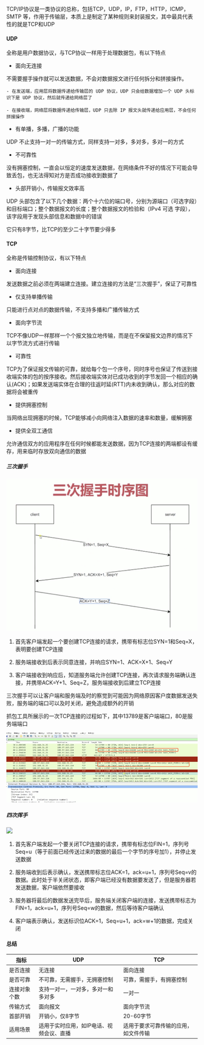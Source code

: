 TCP/IP协议是一类协议的总称，包括TCP，UDP，IP，FTP，HTTP，ICMP，SMTP 等，作用于传输层，本质上是制定了某种规则来封装报文，其中最具代表性的就是TCP和UDP

#### UDP

全称是用户数据协议，与TCP协议一样用于处理数据包，有以下特点

- 面向无连接

不需要握手操作就可以发送数据，不会对数据报文进行任何拆分和拼接操作。

    - 在发送端，应用层将数据传递给传输层的 UDP 协议，UDP 只会给数据增加一个 UDP 头标识下是 UDP 协议，然后就传递给网络层了

    - 在接收端，网络层将数据传递给传输层，UDP 只去除 IP 报文头就传递给应用层，不会任何拼接操作

- 有单播，多播，广播的功能

UDP 不止支持一对一的传输方式，同样支持一对多，多对多，多对一的方式

- 不可靠性

没有拥塞控制，一直会以恒定的速度发送数据，在网络条件不好的情况下可能会导致丢包，也无法得知对方是否成功接收到数据了

- 头部开销小，传输报文效率高

UDP 头部包含了以下几个数据：两个十六位的端口号，分别为源端口（可选字段）和目标端口；整个数据报文的长度；整个数据报文的检验和（IPv4 可选 字段），该字段用于发现头部信息和数据中的错误

它只有8字节，比TCP的至少二十字节要少得多

#### TCP

全称是传输控制协议，有以下特点

- 面向连接

发送数据之前必须在两端建立连接。建立连接的方法是“三次握手”，保证了可靠性

- 仅支持单播传输

只能进行点对点的数据传输，不支持多播和广播传输方式

- 面向字节流

TCP不像UDP一样那样一个个报文独立地传输，而是在不保留报文边界的情况下以字节流方式进行传输

- 可靠性

TCP为了保证报文传输的可靠，就给每个包一个序号，同时序号也保证了传送到接收端实体的包的按序接收。然后接收端实体对已成功收到的字节发回一个相应的确认(ACK)；如果发送端实体在合理的往返时延(RTT)内未收到确认，那么对应的数据将会被重传

- 提供拥塞控制

当网络出现拥塞的时候，TCP能够减小向网络注入数据的速率和数量，缓解拥塞

- 提供全双工通信

允许通信双方的应用程序在任何时候都能发送数据，因为TCP连接的两端都设有缓存，用来临时存放双向通信的数据

##### 三次握手

![](./assets/三次握手.png)

1. 首先客户端发起一个要创建TCP连接的请求，携带有标志位SYN=1和Seq=X，表明要创建TCP连接

2. 服务端接收到后表示同意连接，并响应SYN=1、ACK=X+1、Seq=Y

3. 客户端接收到响应后，知道服务端允许创建TCP连接，再次请求服务端确认连接，并携带ACK=Y+1、Seq=Z，服务端接收到后建立TCP连接

三次握手可以让客户端和服务端及时的察觉到可能因为网络原因客户度数据发送失败，服务端的端口可以及时关闭，避免造成额外的开销

抓包工具所展示的一次TCP连接的过程如下，其中13789是客户端端口，80是服务端端口

![](./assets/三次握手抓包图.png)

##### 四次挥手

![](https://img2018.cnblogs.com/blog/1090617/201901/1090617-20190116111104366-175362855.png)

1. 首先客户端发起一个要关闭TCP连接的请求，携带有标志位FIN=1，序列号Seq=u（等于前面已经传送过来的数据的最后一个字节的序号加1），并停止发送数据

2. 服务端收到后表示确认，发送携带标志位ACK=1，ack=u+1，序列号Seq=v的数据。此时处于半关闭状态，即客户端已经没有数据要发送了，但是服务器若发送数据，客户端依然要接收

3. 服务器将最后的数据发送完毕后，服务端关闭客户端的连接，发送携带标志为FIN=1，ack=u+1，序列号Seq=w的数据，然后等待客户端确认

4. 客户端表示确认，发送标识位ACK=1，Seq=u+1，ack=w+1的数据，完成关闭


#### 总结

 指标 | UDP | TCP
---|---|---
是否连接 | 无连接 | 面向连接
是否可靠 | 不可靠，无需握手，无拥塞控制 | 可靠，需握手，有拥塞控制
连接对象个数 | 	支持一对一，一对多，多对一和多对多 | 一对一
传输方式 | 面向报文 | 面向字节流
首部开销 | 开销小，仅8字节 | 20-60字节
适用场景 | 适用于实时应用，如IP电话、视频会议、直播 | 适用于要求可靠传输的应用，如文件传输